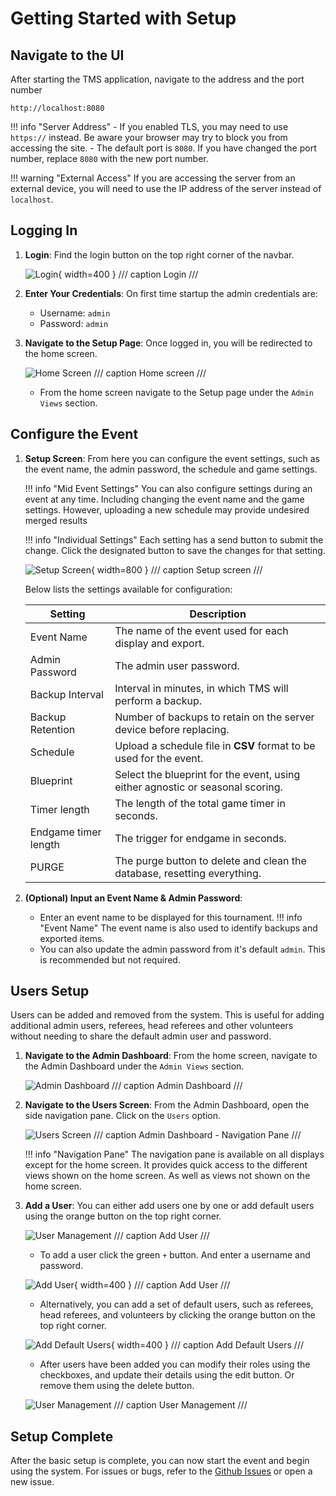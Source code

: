 
# Getting Started with Setup

## Navigate to the UI
After starting the TMS application, navigate to the address and the port number
```
http://localhost:8080
```

!!! info "Server Address"
    - If you enabled TLS, you may need to use `https://` instead. Be aware your browser may try to block you from accessing the site.
    - The default port is `8080`. If you have changed the port number, replace `8080` with the new port number.

!!! warning "External Access"
    If you are accessing the server from an external device, you will need to use the IP address of the server instead of `localhost`.

## Logging In
1. **Login**: Find the login button on the top right corner of the navbar.

    ![Login](assets/a.png){ width=400 }
    /// caption
    Login
    ///

2. **Enter Your Credentials**: On first time startup the admin credentials are:
    - Username: `admin`
    - Password: `admin`

3. **Navigate to the Setup Page**: Once logged in, you will be redirected to the home screen.

    ![Home Screen](assets/b.png)
    /// caption
    Home screen
    ///

    - From the home screen navigate to the Setup page under the `Admin Views` section.

## Configure the Event
1. **Setup Screen**: From here you can configure the event settings, such as the event name, the admin password, the schedule and game settings.

    !!! info "Mid Event Settings"
        You can also configure settings during an event at any time. Including changing the event name and the game settings. However, uploading a new schedule may provide undesired merged results

    !!! info "Individual Settings"
        Each setting has a send button to submit the change. Click the designated button to save the changes for that setting.

    ![Setup Screen](assets/c.png){ width=800 }
    /// caption
    Setup screen
    ///

    Below lists the settings available for configuration:

    | Setting | Description |
    |---------|-------------|
    | Event Name | The name of the event used for each display and export. |
    | Admin Password | The admin user password. |
    | Backup Interval | Interval in minutes, in which TMS will perform a backup. |
    | Backup Retention | Number of backups to retain on the server device before replacing. |
    | Schedule | Upload a schedule file in **CSV** format to be used for the event. |
    | Blueprint | Select the blueprint for the event, using either agnostic or seasonal scoring. |
    | Timer length | The length of the total game timer in seconds. |
    | Endgame timer length | The trigger for endgame in seconds. |
    | PURGE | The purge button to delete and clean the database, resetting everything. |

2. **(Optional) Input an Event Name & Admin Password**: 
    - Enter an event name to be displayed for this tournament.
    !!! info "Event Name"
        The event name is also used to identify backups and exported items.
    - You can also update the admin password from it's default `admin`. This is recommended but not required.

## Users Setup
Users can be added and removed from the system. This is useful for adding additional admin users, referees, head referees and other volunteers without needing to share the default admin user and password.

1. **Navigate to the Admin Dashboard**: From the home screen, navigate to the Admin Dashboard under the `Admin Views` section.

    ![Admin Dashboard](assets/d.png)
    /// caption
    Admin Dashboard
    ///

2. **Navigate to the Users Screen**: From the Admin Dashboard, open the side navigation pane. Click on the `Users` option.

    ![Users Screen](assets/e.png)
    /// caption
    Admin Dashboard - Navigation Pane
    ///

    !!! info "Navigation Pane"
        The navigation pane is available on all displays except for the home screen. It provides quick access to the different views shown on the home screen. As well as views not shown on the home screen.

3. **Add a User**: You can either add users one by one or add default users using the orange button on the top right corner.

    ![User Management](assets/f.png)
    /// caption
    Add User
    ///

    - To add a user click the green `+` button. And enter a username and password.

    ![Add User](assets/g.png){ width=400 }
    /// caption
    Add User
    ///

    - Alternatively, you can add a set of default users, such as referees, head referees, and volunteers by clicking the orange button on the top right corner.

    ![Add Default Users](assets/h.png){ width=400 }
    /// caption
    Add Default Users
    ///

    - After users have been added you can modify their roles using the checkboxes, and update their details using the edit button. Or remove them using the delete button.

    ![User Management](assets/i.png)
    /// caption
    User Management
    ///

## Setup Complete
After the basic setup is complete, you can now start the event and begin using the system.
For issues or bugs, refer to the [Github Issues](https://github.com/CJBuchel/TMS/issues) or open a new issue.